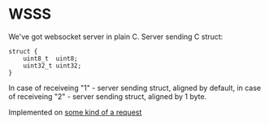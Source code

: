 WSSS
===================

We've got websocket server in plain C. Server sending C struct:
```
struct {
    uint8_t  uint8;
    uint32_t uint32;
}
```
In case of receiveing "1" - server sending struct, aligned by default, in case of receiveing "2" - server sending struct, aligned by 1 byte.

Implemented on <a href="http://disq.us/p/12hmrh7">some kind of a request
